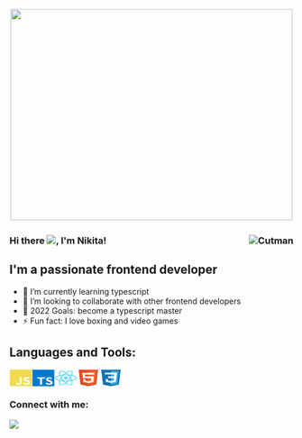 <p align="center">
  <img width="500px" height="375px" src="https://s10.gifyu.com/images/output-onlinegiftools7913c0421deaa3cb.gif"/></p>

<!-- https://giphy.com/gifs/hackernoon-hacker-noon-random-pixels-dxn6fRlTIShoeBr69N -->

<!-- <h1 align="center"><img width="500px" height="375px" src="https://media1.giphy.com/media/YQitE4YNQNahy/200w.webp?cid=ecf05e474jf7pqtt4604u95eifxu8zq0pqlqfbv0s1wrw6nb&rid=200w.webp&ct=g"/></h1> -->

### Hi there <img src="https://raw.githubusercontent.com/MartinHeinz/MartinHeinz/master/wave.gif" width="20px">, I'm Nikita! <img align="right" src="https://komarev.com/ghpvc/?username=happy-cutman&label=Profile%20Views%20&color=blue&style=flat" alt="Cutman" />


## I'm a passionate frontend developer

- 🌱 I’m currently learning typescript
- 👯 I’m looking to collaborate with other frontend developers
- 🥅 2022 Goals: become a typescript master
- ⚡ Fun fact: I love boxing and video games

<!-- <img alt="Happy cutman stats" src="https://github-readme-stats.vercel.app/api/top-langs/?username=happy-cutman&langs_count=8&count_private=true&layout=compact&theme=dark&hide_border=true&hide=python&bg_color=0D1117"/> -->

## Languages and Tools:
<div style="display: flex">
  <img align="center" alt="" height="30" width="40" src="https://raw.githubusercontent.com/devicons/devicon/master/icons/javascript/javascript-plain.svg">
  <img align="center" alt="" height="30" width="40" src="https://raw.githubusercontent.com/devicons/devicon/master/icons/typescript/typescript-plain.svg">
  <img align="center" alt="" height="30" width="40" src="https://raw.githubusercontent.com/devicons/devicon/master/icons/react/react-original.svg">
  <img align="center" alt="" height="30" width="40" src="https://raw.githubusercontent.com/devicons/devicon/master/icons/html5/html5-original.svg">
  <img align="center" alt="" height="30" width="40" src="https://raw.githubusercontent.com/devicons/devicon/master/icons/css3/css3-original.svg">
  <img align="center" alt="" heigth="23" width="35" src="https://img.icons8.com/color/48/000000/graphql.png"/>
  <img align="center" alt="" heigth="25" width="40" src="https://img.icons8.com/color/48/000000/git.png"/>
</div>

### Connect with me:
<a href="https://www.linkedin.com/in/nikita-silkin-052505179/">
  <img height="20" src="https://img.shields.io/badge/LinkedIn-0077B5?style=for-the-badge&logo=linkedin&logoColor=white"/>
</a>


